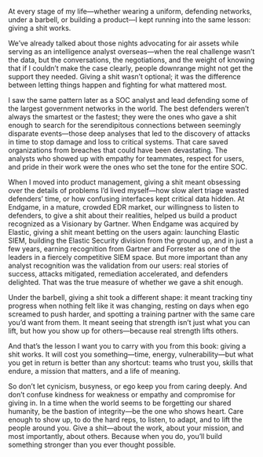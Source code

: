 At every stage of my life—whether wearing a uniform, defending networks, under a barbell, or building a product—I kept running into the same lesson: giving a shit works.

We’ve already talked about those nights advocating for air assets while serving as an intelligence analyst overseas—when the real challenge wasn’t the data, but the conversations, the negotiations, and the weight of knowing that if I couldn’t make the case clearly, people downrange might not get the support they needed. Giving a shit wasn’t optional; it was the difference between letting things happen and fighting for what mattered most.

I saw the same pattern later as a SOC analyst and lead defending some of the largest government networks in the world. The best defenders weren’t always the smartest or the fastest; they were the ones who gave a shit enough to search for the serendipitous connections between seemingly disparate events—those deep analyses that led to the discovery of attacks in time to stop damage and loss to critical systems. That care saved organizations from breaches that could have been devastating. The analysts who showed up with empathy for teammates, respect for users, and pride in their work were the ones who set the tone for the entire SOC.

When I moved into product management, giving a shit meant obsessing over the details of problems I’d lived myself—how slow alert triage wasted defenders’ time, or how confusing interfaces kept critical data hidden. At Endgame, in a mature, crowded EDR market, our willingness to listen to defenders, to give a shit about their realities, helped us build a product recognized as a Visionary by Gartner. When Endgame was acquired by Elastic, giving a shit meant betting on the users again: launching Elastic SIEM, building the Elastic Security division from the ground up, and in just a few years, earning recognition from Gartner and Forrester as one of the leaders in a fiercely competitive SIEM space. But more important than any analyst recognition was the validation from our users: real stories of success, attacks mitigated, remediation accelerated, and defenders delighted. That was the true measure of whether we gave a shit enough.

Under the barbell, giving a shit took a different shape: it meant tracking tiny progress when nothing felt like it was changing, resting on days when ego screamed to push harder, and spotting a training partner with the same care you’d want from them. It meant seeing that strength isn’t just what you can lift, but how you show up for others—because real strength lifts others.

And that’s the lesson I want you to carry with you from this book: giving a shit works. It will cost you something—time, energy, vulnerability—but what you get in return is better than any shortcut: teams who trust you, skills that endure, a mission that matters, and a life of meaning.

So don’t let cynicism, busyness, or ego keep you from caring deeply. And don’t confuse kindness for weakness or empathy and compromise for giving in. In a time when the world seems to be forgetting our shared humanity, be the bastion of integrity—be the one who shows heart. Care enough to show up, to do the hard reps, to listen, to adapt, and to lift the people around you. Give a shit—about the work, about your mission, and most importantly, about others. Because when you do, you’ll build something stronger than you ever thought possible.
